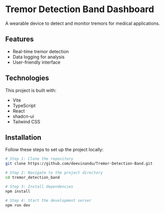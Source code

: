 # Tremor Detection Band Dashboard

A wearable device to detect and monitor tremors for medical applications.

## Features
- Real-time tremor detection
- Data logging for analysis
- User-friendly interface

## Technologies
This project is built with:
- Vite
- TypeScript
- React
- shadcn-ui
- Tailwind CSS

## Installation
Follow these steps to set up the project locally:

```sh
# Step 1: Clone the repository
git clone https://github.com/deevinandu/Tremor-Detection-Band.git

# Step 2: Navigate to the project directory
cd tremor_detection_band

# Step 3: Install dependencies
npm install

# Step 4: Start the development server
npm run dev
